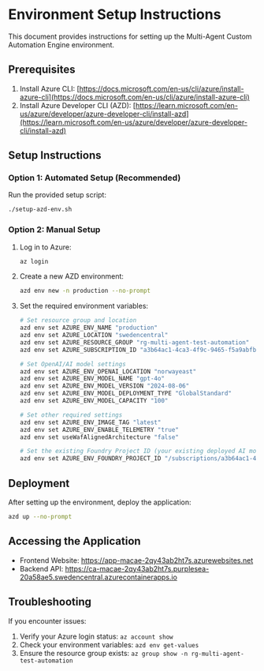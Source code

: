 # Environment Setup Instructions

This document provides instructions for setting up the Multi-Agent Custom Automation Engine environment.

## Prerequisites

1. Install Azure CLI: [https://docs.microsoft.com/en-us/cli/azure/install-azure-cli](https://docs.microsoft.com/en-us/cli/azure/install-azure-cli)
2. Install Azure Developer CLI (AZD): [https://learn.microsoft.com/en-us/azure/developer/azure-developer-cli/install-azd](https://learn.microsoft.com/en-us/azure/developer/azure-developer-cli/install-azd)

## Setup Instructions

### Option 1: Automated Setup (Recommended)

Run the provided setup script:

```bash
./setup-azd-env.sh
```

### Option 2: Manual Setup

1. Log in to Azure:
   ```bash
   az login
   ```

2. Create a new AZD environment:
   ```bash
   azd env new -n production --no-prompt
   ```

3. Set the required environment variables:
   ```bash
   # Set resource group and location
   azd env set AZURE_ENV_NAME "production"
   azd env set AZURE_LOCATION "swedencentral"
   azd env set AZURE_RESOURCE_GROUP "rg-multi-agent-test-automation"
   azd env set AZURE_SUBSCRIPTION_ID "a3b64ac1-4ca3-4f9c-9465-f5a9abfbfb38"
   
   # Set OpenAI/AI model settings
   azd env set AZURE_ENV_OPENAI_LOCATION "norwayeast"
   azd env set AZURE_ENV_MODEL_NAME "gpt-4o"
   azd env set AZURE_ENV_MODEL_VERSION "2024-08-06"
   azd env set AZURE_ENV_MODEL_DEPLOYMENT_TYPE "GlobalStandard"
   azd env set AZURE_ENV_MODEL_CAPACITY "100"
   
   # Set other required settings
   azd env set AZURE_ENV_IMAGE_TAG "latest"
   azd env set AZURE_ENV_ENABLE_TELEMETRY "true"
   azd env set useWafAlignedArchitecture "false"
   
   # Set the existing Foundry Project ID (your existing deployed AI model)
   azd env set AZURE_ENV_FOUNDRY_PROJECT_ID "/subscriptions/a3b64ac1-4ca3-4f9c-9465-f5a9abfbfb38/resourceGroups/rg-multi-agent-test-automation/providers/Microsoft.CognitiveServices/accounts/aisa-macae-2sjcytrhsmbr/projects/aifp-macae-2sjcytrhsmbr"
   ```

## Deployment

After setting up the environment, deploy the application:

```bash
azd up --no-prompt
```

## Accessing the Application

- Frontend Website: https://app-macae-2qy43ab2ht7s.azurewebsites.net
- Backend API: https://ca-macae-2qy43ab2ht7s.purplesea-20a58ae5.swedencentral.azurecontainerapps.io

## Troubleshooting

If you encounter issues:

1. Verify your Azure login status: `az account show`
2. Check your environment variables: `azd env get-values`
3. Ensure the resource group exists: `az group show -n rg-multi-agent-test-automation`
